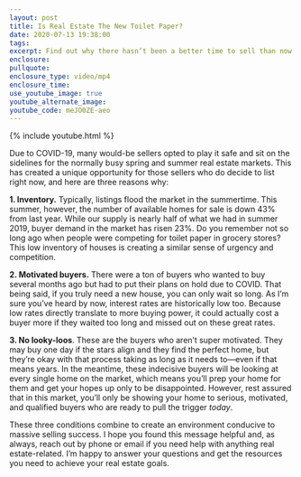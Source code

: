 ```yaml
---
layout: post
title: Is Real Estate The New Toilet Paper?
date: 2020-07-13 19:38:00
tags:
excerpt: Find out why there hasn’t been a better time to sell than now.
enclosure:
pullquote:
enclosure_type: video/mp4
enclosure_time:
use_youtube_image: true
youtube_alternate_image:
youtube_code: meJO0ZE-aeo
---
```


{% include youtube.html %}

Due to COVID-19, many would-be sellers opted to play it safe and sit on the sidelines for the normally busy spring and summer real estate markets. This has created a unique opportunity for those sellers who do decide to list right now, and here are three reasons why:&nbsp;

**1\. Inventory.** Typically, listings flood the market in the summertime. This summer, however, the number of available homes for sale is down 43% from last year. While our supply is nearly half of what we had in summer 2019, buyer demand in the market has risen 23%. Do you remember not so long ago when people were competing for toilet paper in grocery stores? This low inventory of houses is creating a similar sense of urgency and competition.&nbsp;

**2\. Motivated buyers.** There were a ton of buyers who wanted to buy several months ago but had to put their plans on hold due to COVID. That being said, if you truly need a new house, you can only wait so long. As I’m sure you’ve heard by now, interest rates are historically low too. Because low rates directly translate to more buying power, it could actually cost a buyer more if they waited too long and missed out on these great rates.&nbsp;

**3\. No looky-loos**. These are the buyers who aren’t super motivated. They may buy one day if the stars align and they find the perfect home, but they’re okay with that process taking as long as it needs to—even if that means years. In the meantime, these indecisive buyers will be looking at every single home on the market, which means you’ll prep your home for them and get your hopes up only to be disappointed. However, rest assured that in this market, you’ll only be showing your home to serious, motivated, and qualified buyers who are ready to pull the trigger *today*.&nbsp;

These three conditions combine to create an environment conducive to massive selling success. I hope you found this message helpful and, as always, reach out by phone or email if you need help with anything real estate-related. I’m happy to answer your questions and get the resources you need to achieve your real estate goals.&nbsp;